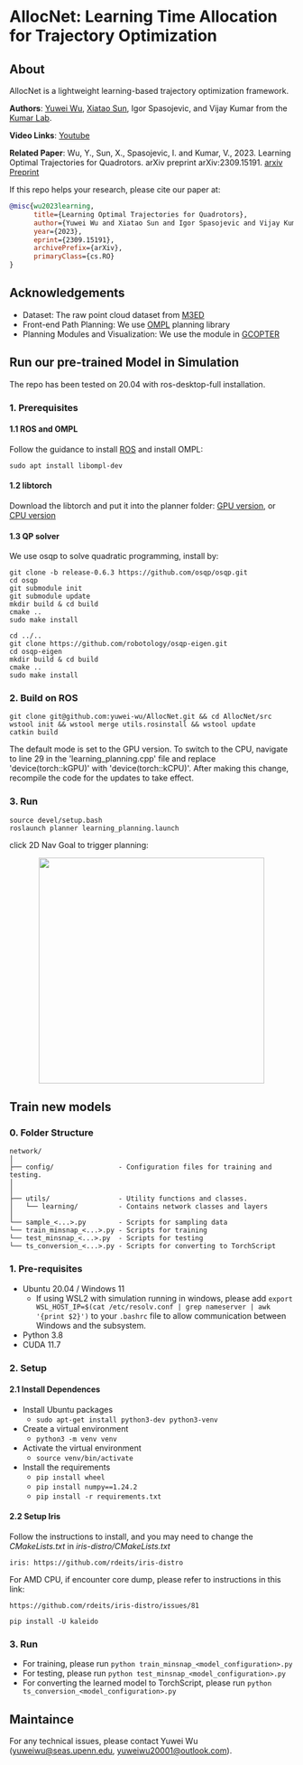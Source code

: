 # AllocNet: Learning Time Allocation for Trajectory Optimization

## About

AllocNet is a lightweight learning-based trajectory optimization framework. 

__Authors__: [Yuwei Wu](https://github.com/yuwei-wu), [Xiatao Sun](https://github.com/M4D-SC1ENTIST), Igor Spasojevic, and Vijay Kumar from the [Kumar Lab](https://www.kumarrobotics.org/).

__Video Links__:  [Youtube](https://www.youtube.com/watch?v=tYFui5t9zJk)


__Related Paper__: Wu, Y., Sun, X., Spasojevic, I. and Kumar, V., 2023. Learning Optimal Trajectories for Quadrotors. arXiv preprint arXiv:2309.15191.
[arxiv Preprint](https://arxiv.org/pdf/2309.15191.pdf)

If this repo helps your research, please cite our paper at:

```bibtex
@misc{wu2023learning,
      title={Learning Optimal Trajectories for Quadrotors}, 
      author={Yuwei Wu and Xiatao Sun and Igor Spasojevic and Vijay Kumar},
      year={2023},
      eprint={2309.15191},
      archivePrefix={arXiv},
      primaryClass={cs.RO}
}
```

## Acknowledgements


- Dataset: The raw point cloud dataset from [M3ED](https://m3ed.io/)
- Front-end Path Planning: We use [OMPL](https://ompl.kavrakilab.org/) planning library
- Planning Modules and Visualization: We use the module in [GCOPTER](https://github.com/ZJU-FAST-Lab/GCOPTER)


## Run our pre-trained Model in Simulation

The repo has been tested on 20.04 with ros-desktop-full installation.

### 1. Prerequisites

#### 1.1 ROS and OMPL

Follow the guidance to install [ROS](https://wiki.ros.org/ROS/Installation) and install OMPL:
```
sudo apt install libompl-dev
```

#### 1.2 libtorch

Download the libtorch and put it into the planner folder: [GPU version](https://download.pytorch.org/libtorch/test/cu117/libtorch-cxx11-abi-shared-with-deps-latest.zip), or [CPU version](https://download.pytorch.org/libtorch/test/cpu/libtorch-cxx11-abi-shared-with-deps-latest.zip)

#### 1.3 QP solver 

We use osqp to solve quadratic programming, install by:

```
git clone -b release-0.6.3 https://github.com/osqp/osqp.git
cd osqp
git submodule init
git submodule update
mkdir build & cd build
cmake ..
sudo make install

cd ../..
git clone https://github.com/robotology/osqp-eigen.git
cd osqp-eigen
mkdir build & cd build
cmake ..
sudo make install
```

### 2. Build on ROS 

```
git clone git@github.com:yuwei-wu/AllocNet.git && cd AllocNet/src
wstool init && wstool merge utils.rosinstall && wstool update
catkin build
```
The default mode is set to the GPU version. To switch to the CPU, navigate to line 29 in the 'learning_planning.cpp' file and replace 'device(torch::kGPU)' with 'device(torch::kCPU)'. After making this change, recompile the code for the updates to take effect.

### 3. Run

```
source devel/setup.bash
roslaunch planner learning_planning.launch
```

click 2D Nav Goal to trigger planning:

<p align="center">
  <img src="docs/sim_vis.gif" height = "400"/>
</p>


## Train new models

### 0. Folder Structure

```plaintext
network/
│
├── config/                - Configuration files for training and testing.
│
│
├── utils/                 - Utility functions and classes.
│   └── learning/          - Contains network classes and layers
│
└── sample_<...>.py        - Scripts for sampling data
└── train_minsnap_<...>.py - Scripts for training
└── test_minsnap_<...>.py  - Scripts for testing
└── ts_conversion_<...>.py - Scripts for converting to TorchScript
```

### 1. Pre-requisites
- Ubuntu 20.04 / Windows 11
  - If using WSL2 with simulation running in windows, please add `export WSL_HOST_IP=$(cat /etc/resolv.conf | grep nameserver | awk '{print $2}')` to your `.bashrc` file to allow communication between Windows and the subsystem.
- Python 3.8
- CUDA 11.7

### 2. Setup

#### 2.1 Install Dependences

- Install Ubuntu packages
  - `sudo apt-get install python3-dev python3-venv`
- Create a virtual environment
  - `python3 -m venv venv`
- Activate the virtual environment
  - `source venv/bin/activate`
- Install the requirements
  - `pip install wheel`
  - `pip install numpy==1.24.2`
  - `pip install -r requirements.txt`
  

#### 2.2 Setup Iris
Follow the instructions to install, and you may need to change the *CMakeLists.txt* in *iris-distro/CMakeLists.txt*
```
iris: https://github.com/rdeits/iris-distro
```
For AMD CPU, if encounter core dump, please refer to instructions in this link:
```
https://github.com/rdeits/iris-distro/issues/81
```
```
pip install -U kaleido
```

### 3. Run
- For training, please run ```python train_minsnap_<model_configuration>.py```
- For testing, please run ```python test_minsnap_<model_configuration>.py```
- For converting the learned model to TorchScript, please run ```python ts_conversion_<model_configuration>.py```


## Maintaince

For any technical issues, please contact Yuwei Wu (yuweiwu@seas.upenn.edu, yuweiwu20001@outlook.com).